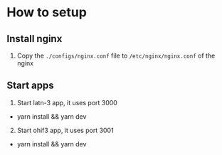 # How to setup
## Install nginx 
1. Copy the `./configs/nginx.conf` file to `/etc/nginx/nginx.conf` of the nginx
## Start apps
1. Start latn-3 app, it uses port 3000
  - yarn install && yarn dev
2. Start ohif3 app, it uses port 3001
  - yarn install && yarn dev
